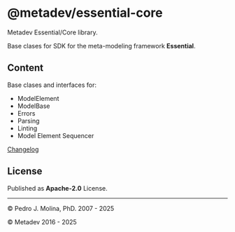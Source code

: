 # @metadev/essential-core

Metadev Essential/Core library.

Base clases for SDK for the meta-modeling framework **Essential**.

## Content

Base clases and interfaces for:

- ModelElement
- ModelBase
- Errors
- Parsing
- Linting
- Model Element Sequencer

[Changelog](./doc/Changelog.md)

## License

Published as **Apache-2.0** License.

----
&copy; Pedro J. Molina, PhD. 2007 - 2025

&copy; Metadev 2016 - 2025
